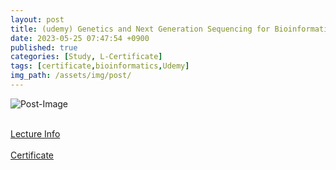 ```yaml
---
layout: post
title: (udemy) Genetics and Next Generation Sequencing for Bioinformatics
date: 2023-05-25 07:47:54 +0900
published: true
categories: [Study, L-Certificate]
tags: [certificate,bioinformatics,Udemy]
img_path: /assets/img/post/
---
```


![Post-Image](CERTIFICATE-GeneticsAndNGS.png)
<br><br>

[Lecture Info](https://www.udemy.com/course/genetics-and-next-generation-sequencing-for-bioinformatics/)
<br><br>
[Certificate](http://www.udemy.com/certificate/UC-03544e1f-0887-4daa-9196-552e255cef5b/)